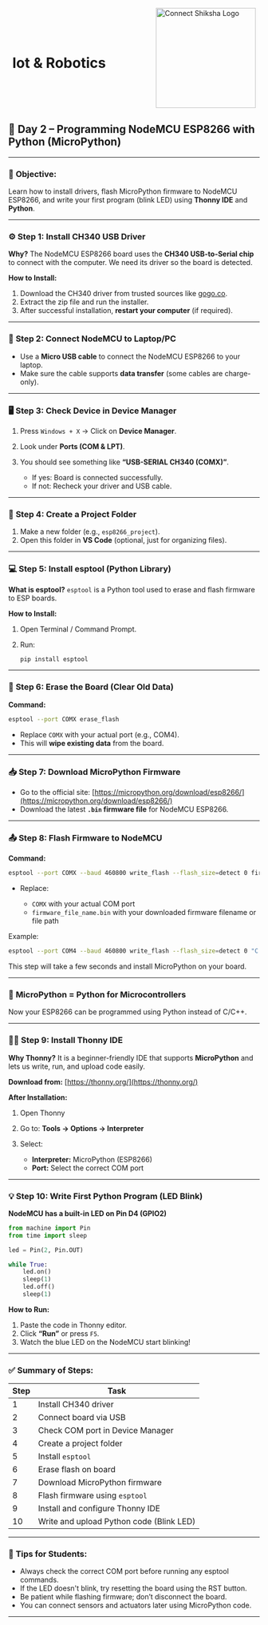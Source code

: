 <div style="display: flex; justify-content: space-between; align-items: center; padding: 1px 8px;">
<h1>Iot & Robotics</h1>
  <img src="https://encrypted-tbn0.gstatic.com/images?q=tbn:ANd9GcRx7L3QXZeJ5gtlP5Qi728ZyvGvRBfYz-_mrA&s" alt="Connect Shiksha Logo" width="200"/>
 
</div>

## 📝 **Day 2 – Programming NodeMCU ESP8266 with Python (MicroPython)**

---

### 📌 **Objective:**

Learn how to install drivers, flash MicroPython firmware to NodeMCU ESP8266, and write your first program (blink LED) using **Thonny IDE** and **Python**.

---

### ⚙️ **Step 1: Install CH340 USB Driver**

**Why?**
The NodeMCU ESP8266 board uses the **CH340 USB-to-Serial chip** to connect with the computer. We need its driver so the board is detected.

**How to Install:**

1. Download the CH340 driver from trusted sources like [gogo.co](https://sparks.gogo.co.nz/ch340.html?srsltid=AfmBOormbl2iYCKWMg7DCX-8LWkwvtjy7SFPc4o5LS1dZQ_1tUuXwslT).
2. Extract the zip file and run the installer.
3. After successful installation, **restart your computer** (if required).

---

### 🔌 **Step 2: Connect NodeMCU to Laptop/PC**

* Use a **Micro USB cable** to connect the NodeMCU ESP8266 to your laptop.
* Make sure the cable supports **data transfer** (some cables are charge-only).

---

### 🖥️ **Step 3: Check Device in Device Manager**

1. Press `Windows + X` → Click on **Device Manager**.
2. Look under **Ports (COM & LPT)**.
3. You should see something like **“USB-SERIAL CH340 (COMX)”**.

   * If yes: Board is connected successfully.
   * If not: Recheck your driver and USB cable.

---

### 📁 **Step 4: Create a Project Folder**

1. Make a new folder (e.g., `esp8266_project`).
2. Open this folder in **VS Code** (optional, just for organizing files).

---

### 💻 **Step 5: Install esptool (Python Library)**

**What is esptool?**
`esptool` is a Python tool used to erase and flash firmware to ESP boards.

**How to Install:**

1. Open Terminal / Command Prompt.
2. Run:

   ```bash
   pip install esptool
   ```

---

### 🔄 **Step 6: Erase the Board (Clear Old Data)**

**Command:**

```bash
esptool --port COMX erase_flash
```

* Replace `COMX` with your actual port (e.g., COM4).
* This will **wipe existing data** from the board.

---

### 📥 **Step 7: Download MicroPython Firmware**

* Go to the official site: [https://micropython.org/download/esp8266/](https://micropython.org/download/esp8266/)
* Download the latest **`.bin` firmware file** for NodeMCU ESP8266.

---

### 📤 **Step 8: Flash Firmware to NodeMCU**

**Command:**

```bash
esptool --port COMX --baud 460800 write_flash --flash_size=detect 0 firmware_file_name.bin
```

* Replace:

  * `COMX` with your actual COM port
  * `firmware_file_name.bin` with your downloaded firmware filename or file path

Example:

```bash
esptool --port COM4 --baud 460800 write_flash --flash_size=detect 0 "C:\Users\Lenovo\Downloads\ESP8266_GENERIC-20250415-v1.25.0.bin"
```

This step will take a few seconds and install MicroPython on your board.

---

### 🧠 **MicroPython = Python for Microcontrollers**

Now your ESP8266 can be programmed using Python instead of C/C++.

---

### 🧑‍💻 **Step 9: Install Thonny IDE**

**Why Thonny?**
It is a beginner-friendly IDE that supports **MicroPython** and lets us write, run, and upload code easily.

**Download from:**
[https://thonny.org/](https://thonny.org/)

**After Installation:**

1. Open Thonny
2. Go to: **Tools → Options → Interpreter**
3. Select:

   * **Interpreter:** MicroPython (ESP8266)
   * **Port:** Select the correct COM port

---

### 💡 **Step 10: Write First Python Program (LED Blink)**

**NodeMCU has a built-in LED on Pin D4 (GPIO2)**

```python
from machine import Pin
from time import sleep

led = Pin(2, Pin.OUT)

while True:
    led.on()
    sleep(1)
    led.off()
    sleep(1)
```

**How to Run:**

1. Paste the code in Thonny editor.
2. Click **“Run”** or press `F5`.
3. Watch the blue LED on the NodeMCU start blinking!

---

### ✅ **Summary of Steps:**

| Step | Task                                     |
| ---- | ---------------------------------------- |
| 1    | Install CH340 driver                     |
| 2    | Connect board via USB                    |
| 3    | Check COM port in Device Manager         |
| 4    | Create a project folder                  |
| 5    | Install `esptool`                        |
| 6    | Erase flash on board                     |
| 7    | Download MicroPython firmware            |
| 8    | Flash firmware using `esptool`           |
| 9    | Install and configure Thonny IDE         |
| 10   | Write and upload Python code (Blink LED) |

---

### 📌 **Tips for Students:**

* Always check the correct COM port before running any esptool commands.
* If the LED doesn't blink, try resetting the board using the RST button.
* Be patient while flashing firmware; don’t disconnect the board.
* You can connect sensors and actuators later using MicroPython code.

---


